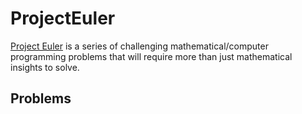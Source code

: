 # ProjectEuler

[Project Euler](http://projecteuler.net) is a series of challenging mathematical/computer programming problems that will require more than just mathematical insights to solve.

## Problems

